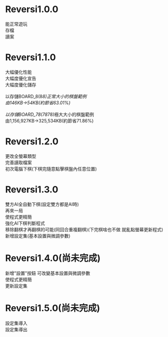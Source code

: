 # Reversi1.0.0
能正常遊玩<br>
存檔<br>
讀案<br>

# Reversi1.1.0
大幅優化性能<br>
大幅度優化宣告<br>
大幅度優化儲存<br>
<br>
以存儲BOARD_8(8*8)正常大小的棋盤範例<br>
由146KB->54KB(約節省63.01%)<br>
<br>
以存儲BOARD_78(78*78)極大大小的棋盤範例<br>
由1,156,927KB->325,534KB(約節省71.86%)<br>

# Reversi1.2.0
更改全螢幕類型<br>
完善讀取檔案<br>
初次電腦下棋(下棋完隨意點擊棋盤內任意位置)<br>

# Reversi1.3.0
雙方AI全自動下棋(設定雙方都是AI時)<br>
再來一局<br>
使程式更精簡<br>
強化AI下棋判斷程式<br>
移除翻棋才再翻棋的可能(同回合重複翻棋)(下完棋啥也不做 就亂點螢幕更新程式)<br>
新增設定集(基本設置與微調參數)<br>
# Reversi1.4.0(尚未完成)
新增"設置"按鈕 可改變基本設置與微調參數<br>
使程式更精簡<br>
更新設定集<br>

# Reversi1.5.0(尚未完成)
設定集導入<br>
設定集導出<br>
